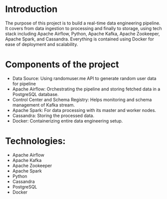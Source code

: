# Introduction
The purpose of this project is to build a real-time data engineering pipeline. It covers from data ingestion to processing and finally to storage,
using tech stack including Apache Airflow, Python, Apache Kafka, Apache Zookeeper, Apache Spark, and Cassandra. 
Everything is contained using Docker for ease of deployment and scalability.

# Components of the project
- Data Source: Using randomuser.me API to generate random user data for pipeline
- Apache Airflow: Orchestrating the pipeline and storing fetched data in a PostgreSQL database.
- Control Center and Schema Registry: Helps monitoring and schema management of Kafka stream.
- Apache Spark: For data processing with its master and worker nodes.
- Cassandra: Storing the processed data.
- Docker: Containerizing entire data engineering setup.

# Technologies:
- Apache Airflow
- Apache Kafka
- Apache Zookeeper
- Apache Spark
- Python
- Cassandra
- PostgreSQL
- Docker
